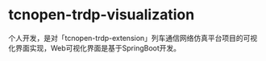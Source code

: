 # tcnopen-trdp-visualization
个人开发，是对「tcnopen-trdp-extension」列车通信网络仿真平台项目的可视化界面实现，Web可视化界面是基于SpringBoot开发。
